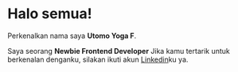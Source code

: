 # Halo semua! 

Perkenalkan nama saya **Utomo Yoga F**.

Saya seorang **Newbie Frontend Developer** 
Jika kamu tertarik untuk berkenalan denganku, silakan ikuti akun [Linkedin](https://www.linkedin.com/in/utomo-yoga-firmansyah-aa2a2b1aa/)ku ya.

